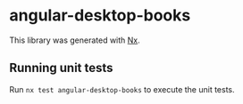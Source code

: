 # angular-desktop-books

This library was generated with [Nx](https://nx.dev).

## Running unit tests

Run `nx test angular-desktop-books` to execute the unit tests.
